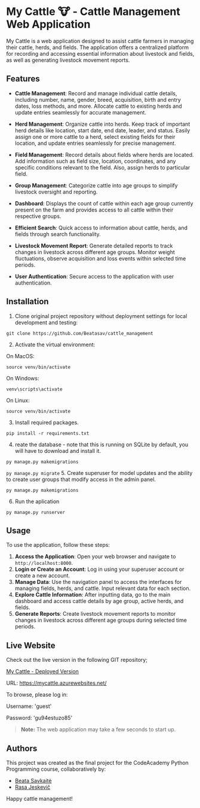 # My Cattle 🐮 - Cattle Management Web Application

My Cattle is a web application designed to assist cattle farmers in managing their cattle, herds, and fields. 
The application offers a centralized platform for recording and accessing essential information about livestock and fields, as well as generating livestock movement reports.

## Features

- **Cattle Management**: Record and manage individual cattle details, including number, name, gender, breed, acquisition, birth and entry dates, loss methods, and more. Allocate cattle to existing herds and update entries seamlessly for accurate management.

- **Herd Management**: Organize cattle into herds. Keep track of important herd details like location, start date, end date, leader, and status. Easily assign one or more cattle to a herd, select existing fields for their location, and update entries seamlessly for precise management.

- **Field Management**: Record details about fields where herds are located. Add information such as field size, location, coordinates, and any specific conditions relevant to the field. Also, assign herds to particular field.

- **Group Management**: Categorize cattle into age groups to simplify livestock oversight and reporting.

- **Dashboard**: Displays the count of cattle within each age group currently present on the farm and provides access to all cattle within their respective groups.

- **Efficient Search**: Quick access to information about cattle, herds, and fields through search functionality. 

- **Livestock Movement Report**: Generate detailed reports to track changes in livestock across different age groups. Monitor weight fluctuations, observe acquisition and loss events within selected time periods. 

- **User Authentication**: Secure access to the application with user authentication.

## Installation

1. Clone original project repository without deployment settings for local development and testing:

 ```git clone https://github.com/Beatasav/cattle_management```

2. Activate the virtual environment:

On MacOS:

```source venv/bin/activate```

On Windows:

```venv\scripts\activate```

On Linux:

```source venv/bin/activate```

3. Install required packages.

```pip install -r requirements.txt```

4. reate the database - note that this is running on SQLite by default, you will have to download and install it.

```py manage.py makemigrations```

```py manage.py migrate```
5. Create superuser for model updates and the ability to create user groups that modify access in the admin panel.

```py manage.py makemigrations```

6. Run the aplication

```py manage.py runserver```
 
## Usage

To use the application, follow these steps:

1. **Access the Application**: Open your web browser and navigate to `http://localhost:8000`.
2. **Login or Create an Account**: Log in using your superuser account or create a new account.
3. **Manage Data**: Use the navigation panel to access the interfaces for managing fields, herds, and cattle. Input relevant data for each section.
4. **Explore Cattle Information**: After inputting data, go to the main dashboard and access cattle details by age group, active herds, and fields.
5. **Generate Reports**: Create livestock movement reports to monitor changes in livestock across different age groups during selected time periods.

## Live Website

Check out the live version in the following GIT repository;

[My Cattle - Deployed Version](https://github.com/Beatasav/my_cattle_app.git)

URL: https://mycattle.azurewebsites.net/

To browse, please log in:

Username: 'guest'

Password: 'gu94estuzo85'

> **Note:** The web application may take a few seconds to start up.

## Authors

This project was created as the final project for the CodeAcademy Python Programming course, collaboratively by:

- [Beata Savkaitė](https://github.com/Beatasav)
- [Rasa Jeskevič](https://github.com/JeskevicRasa)


Happy cattle management! 
